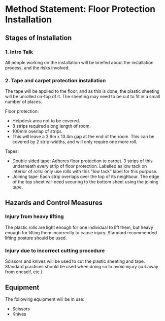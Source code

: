 # Method Statement: Floor Protection Installation

## Stages of Installation

### 1. Intro Talk

All people working on the installation will be briefed about the installation process, and the risks involved.

### 2. Tape and carpet protection installation

The tape will be applied to the floor, and as this is done, the plastic sheeting will be unrolled on-top of it.  The sheeting may need to be cut to fit in a small number of places.

Floor protection:

 * Helpdesk area not to be covered.
 * 8 strips required along length of room.
 * 100mm overlap of strips
 * This will leave a 3.6m x 13.4m gap at the end of the room.  This can be covered by 2 strip-widths, and will only require one more roll.

Tapes:

 * Double sided tape: Adheres floor protection to carpet. 3 strips of this underneath every strip of floor protection.  Labelled as low tack on interior of rolls: only use rolls with this "low tack" label for this purpose.
 * Joining tape:  Each strip overlaps over the top of its neighbour.  The edge of the top sheet will need securing to the bottom sheet using the joining tape.

## Hazards and Control Measures

### Injury from heavy lifting

The plastic rolls are light enough for one individual to lift them, but heavy enough for lifting them incorrectly to cause injury.  Standard recommended lifting posture should be used.

### Injury due to incorrect cutting procedure

Scissors and knives will be used to cut the plastic sheeting and tape.  Standard practices should be used when doing so to avoid injury (cut away from oneself, etc.)

## Equipment

The following equipment will be in use:

 * Scissors
 * Knives

